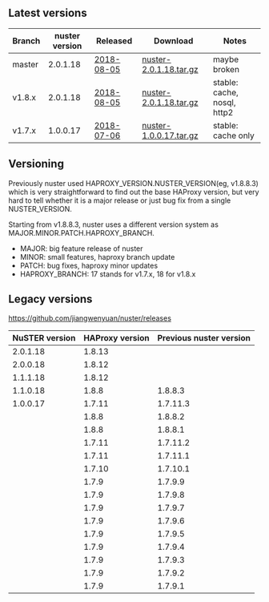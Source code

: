 
## Latest versions

Branch | nuster version | Released        | Download                    | Notes
------ | -------------- | --------        | --------                    | -----
master | 2.0.1.18       | [2018-08-05][1] | [nuster-2.0.1.18.tar.gz][2] | maybe broken
v1.8.x | 2.0.1.18       | [2018-08-05][3] | [nuster-2.0.1.18.tar.gz][4] | stable: cache, nosql, http2
v1.7.x | 1.0.0.17       | [2018-07-06][5] | [nuster-1.0.0.17.tar.gz][6] | stable: cache only

[1]:https://github.com/jiangwenyuan/nuster/releases/tag/v2.0.1.18
[2]:https://github.com/jiangwenyuan/nuster/releases/download/v2.0.1.18/nuster-2.0.1.18.tar.gz
[3]:https://github.com/jiangwenyuan/nuster/releases/tag/v2.0.1.18
[4]:https://github.com/jiangwenyuan/nuster/releases/download/v2.0.1.18/nuster-2.0.1.18.tar.gz
[5]:https://github.com/jiangwenyuan/nuster/releases/tag/v1.0.0.17
[6]:https://github.com/jiangwenyuan/nuster/releases/download/v1.0.0.17/nuster-1.0.0.17.tar.gz

## Versioning

Previously nuster used HAPROXY_VERSION.NUSTER_VERSION(eg, v1.8.8.3) which is very straightforward to find out the base HAProxy version, but very hard to tell whether it is a major release or just bug fix from a single NUSTER_VERSION.

Starting from v1.8.8.3, nuster uses a different version system as MAJOR.MINOR.PATCH.HAPROXY_BRANCH.

* MAJOR: big feature release of nuster
* MINOR: small features, haproxy branch update
* PATCH: bug fixes, haproxy minor updates
* HAPROXY_BRANCH: 17 stands for v1.7.x, 18 for v1.8.x

## Legacy versions

https://github.com/jiangwenyuan/nuster/releases

| NuSTER version | HAProxy version | Previous nuster version
| -------------- | --------------- | ------------------
| 2.0.1.18       | 1.8.13          |
| 2.0.0.18       | 1.8.12          |
| 1.1.1.18       | 1.8.12          |
| 1.1.0.18       | 1.8.8           | 1.8.8.3
| 1.0.0.17       | 1.7.11          | 1.7.11.3
|                | 1.8.8           | 1.8.8.2
|                | 1.8.8           | 1.8.8.1
|                | 1.7.11          | 1.7.11.2
|                | 1.7.11          | 1.7.11.1
|                | 1.7.10          | 1.7.10.1
|                | 1.7.9           | 1.7.9.9
|                | 1.7.9           | 1.7.9.8
|                | 1.7.9           | 1.7.9.7
|                | 1.7.9           | 1.7.9.6
|                | 1.7.9           | 1.7.9.5
|                | 1.7.9           | 1.7.9.4
|                | 1.7.9           | 1.7.9.3
|                | 1.7.9           | 1.7.9.2
|                | 1.7.9           | 1.7.9.1


